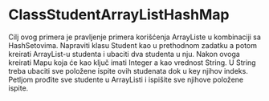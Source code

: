 # ClassStudentArrayListHashMap
Cilj ovog primera je pravljenje primera korišćenja ArrayListe u kombinaciji sa HashSetovima. Napraviti klasu Student kao u prethodnom zadatku a potom kreirati ArrayList-u studenta i ubaciti dva studenta u nju. Nakon ovoga kreirati Mapu koja će kao ključ imati Integer a kao vrednost String. U String treba ubaciti sve položene ispite ovih studenata dok u key njihov indeks. Petljom prođite sve studente u ArrayListi i ispišite sve njihove položene ispite.
